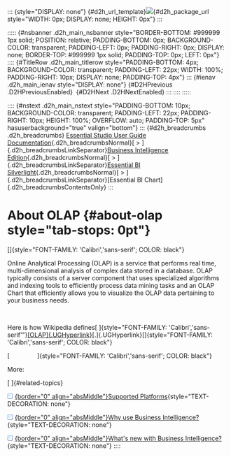 ::: {style="DISPLAY: none"}
[](ms-xhelp:///?Id=d2h_url_template){#d2h_url_template}![](!package_url!){#d2h_package_url style="WIDTH: 0px; DISPLAY: none; HEIGHT: 0px"}
:::

::::: {#nsbanner .d2h_main_nsbanner style="BORDER-BOTTOM: #999999 1px solid; POSITION: relative; PADDING-BOTTOM: 0px; BACKGROUND-COLOR: transparent; PADDING-LEFT: 0px; PADDING-RIGHT: 0px; DISPLAY: none; BORDER-TOP: #999999 1px solid; PADDING-TOP: 0px; LEFT: 0px"}
:::: {#TitleRow .d2h_main_titlerow style="PADDING-BOTTOM: 4px; BACKGROUND-COLOR: transparent; PADDING-LEFT: 22px; WIDTH: 100%; PADDING-RIGHT: 10px; DISPLAY: none; PADDING-TOP: 4px"}
::: {#ienav .d2h_main_ienav style="DISPLAY: none"}
[](ms-xhelp:///?Id=eb2e6ab8-5c9b-48af-bb98-3ba0e08b97b4){#D2HPrevious .D2HPreviousEnabled}  [](ms-xhelp:///?Id=9a79ef4e-cc27-4e6f-b08b-47e2c57fb60c){#D2HNext .D2HNextEnabled}
:::
::::
:::::

:::: {#nstext .d2h_main_nstext style="PADDING-BOTTOM: 10px; BACKGROUND-COLOR: transparent; PADDING-LEFT: 22px; PADDING-RIGHT: 10px; HEIGHT: 100%; OVERFLOW: auto; PADDING-TOP: 5px" hasuserbackground="true" valign="bottom"}
::: {#d2h_breadcrumbs .d2h_breadcrumbs}
[Essential Studio User Guide Documentation](ms-xhelp:///?Id=12457748-09e3-4d74-a240-8e049cedf030){.d2h_breadcrumbsNormal}[ \> ]{.d2h_breadcrumbsLinkSeparator}[Business Intelligence Edition](ms-xhelp:///?Id=fdf33dd8-62b2-47b9-ad7b-fc50e590bca5){.d2h_breadcrumbsNormal}[ \> ]{.d2h_breadcrumbsLinkSeparator}[Essential BI Silverlight](ms-xhelp:///?Id=c006b39c-6aa2-4637-b7de-3e7b6cb3f9f9){.d2h_breadcrumbsNormal}[ \> ]{.d2h_breadcrumbsLinkSeparator}[Essential BI Chart]{.d2h_breadcrumbsContentsOnly}
:::

# About OLAP {#about-olap style="tab-stops: 0pt"}

[]{style="FONT-FAMILY: 'Calibri','sans-serif'; COLOR: black"} 

Online Analytical Processing (OLAP) is a service that performs real time, multi-dimensional analysis of complex data stored in a database. OLAP typically consists of a server component that uses specialized algorithms and indexing tools to efficiently process data mining tasks and an OLAP Chart that efficiently allows you to visualize the OLAP data pertaining to your business needs.

 

Here is how Wikipedia defines[ ]{style="FONT-FAMILY: 'Calibri','sans-serif'"}[[OLAP]{.UGHyperlink}](http://en.wikipedia.org/wiki/Olap)[.]{.UGHyperlink}[]{style="FONT-FAMILY: 'Calibri','sans-serif'; COLOR: black"}

[                ]{style="FONT-FAMILY: 'Calibri','sans-serif'; COLOR: black"}

More:

[ ]{#related-topics}

[![](button.gif){border="0" align="absMiddle"}Supported Platforms](ms-xhelp:///?Id=9a79ef4e-cc27-4e6f-b08b-47e2c57fb60c){style="TEXT-DECORATION: none"}

[![](button.gif){border="0" align="absMiddle"}Why use Business Intelligence?](ms-xhelp:///?Id=46e671a8-9292-409a-b3fa-660250d92352){style="TEXT-DECORATION: none"}

[![](button.gif){border="0" align="absMiddle"}What\'s new with Business Intelligence?](ms-xhelp:///?Id=a64536ab-e4b5-4825-9402-61908f864acd){style="TEXT-DECORATION: none"}
::::
